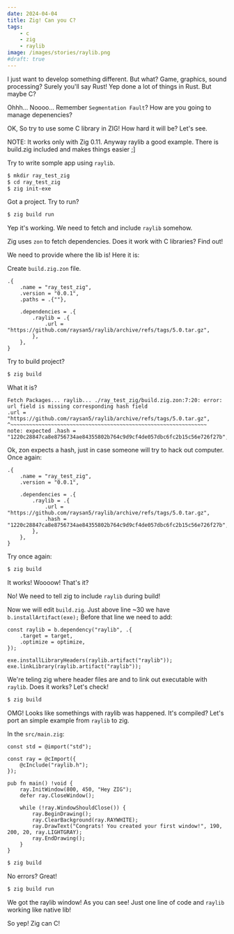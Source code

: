 ```yaml
---
date: 2024-04-04
title: Zig! Can you C?
tags:
    - c
    - zig
    - raylib
image: /images/stories/raylib.png
#draft: true
---
```


I just want to develop something different. But what? Game, graphics, sound processing?
Surely you'll say Rust! Yep done a lot of things in Rust. But maybe C?

Ohhh... Noooo...
Remember `Segmentation Fault`?
How are you going to manage depenencies?

OK, So try to use some C library in ZIG! How hard it will be? Let's see.


NOTE: It works only with Zig 0.11. Anyway raylib a good example. There is build.zig included and makes things easier ;]


Try to write somple app using `raylib`.

```bash
$ mkdir ray_test_zig
$ cd ray_test_zig
$ zig init-exe
```

Got a project. Try to run?

```bash
$ zig build run
```

Yep it's working.
We need to fetch and include `raylib` somehow.

Zig uses `zon` to fetch dependencies. Does it work with C libraries? Find out!

We need to provide where the lib is! Here it is:

Create `build.zig.zon` file.

```zig
.{
    .name = "ray_test_zig",
    .version = "0.0.1",
    .paths = .{""},

    .dependencies = .{
        .raylib = .{
            .url = "https://github.com/raysan5/raylib/archive/refs/tags/5.0.tar.gz",
        },
    },
}
```
Try to build project?

```bash
$ zig build
```

What it is?

```
Fetch Packages... raylib... ./ray_test_zig/build.zig.zon:7:20: error: url field is missing corresponding hash field
.url = "https://github.com/raysan5/raylib/archive/refs/tags/5.0.tar.gz",
^~~~~~~~~~~~~~~~~~~~~~~~~~~~~~~~~~~~~~~~~~~~~~~~~~~~~~~~~~~~~~~~
note: expected .hash = "1220c28847ca8e8756734ae84355802b764c9d9cf4de057dbc6fc2b15c56e726f27b",
```

Ok, zon expects a hash, just in case someone will try to hack out computer. Once again:

```zig
.{
    .name = "ray_test_zig",
    .version = "0.0.1",

    .dependencies = .{
        .raylib = .{
            .url = "https://github.com/raysan5/raylib/archive/refs/tags/5.0.tar.gz",
            .hash = "1220c28847ca8e8756734ae84355802b764c9d9cf4de057dbc6fc2b15c56e726f27b",
        },
    },
}
```
Try once again:

```bash
$ zig build
```
It works! Woooow! That's it?

No! We need to tell zig to include `raylib` during build!

Now we will edit `build.zig`. Just above line ~30 we have `b.installArtifact(exe);`
Before that line we need to add:

```zig
const raylib = b.dependency("raylib", .{
    .target = target,
    .optimize = optimize,
});

exe.installLibraryHeaders(raylib.artifact("raylib"));
exe.linkLibrary(raylib.artifact("raylib"));

```

We're teling zig where header files are and to link out executable with `raylib`.
Does it works? Let's check!

```bash
$ zig build
```

OMG! Looks like somethings with raylib was happened. It's compiled?
Let's port an simple example from `raylib` to zig.

In the `src/main.zig`:

```zig
const std = @import("std");

const ray = @cImport({
    @cInclude("raylib.h");
});

pub fn main() !void {
    ray.InitWindow(800, 450, "Hey ZIG");
    defer ray.CloseWindow();

    while (!ray.WindowShouldClose()) {
        ray.BeginDrawing();
        ray.ClearBackground(ray.RAYWHITE);
        ray.DrawText("Congrats! You created your first window!", 190, 200, 20, ray.LIGHTGRAY);
        ray.EndDrawing();
    }
}
```

```bash
$ zig build
```

No errors? Great!

```bash
$ zig build run
```

We got the raylib window!
As you can see! Just one line of code and `raylib` working like native lib!

So yep! Zig can C!
